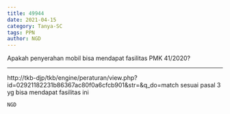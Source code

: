 ```yaml
---
title: 49944
date: 2021-04-15
category: Tanya-SC
tags: PPN
author: NGD
---
```


Apakah penyerahan mobil bisa mendapat fasilitas PMK 41/2020?

---

http://tkb-djp/tkb/engine/peraturan/view.php?id=02921182231b86367ac80f0a6cfcb901&str=&q_do=match sesuai pasal 3 yg bisa mendapat fasilitas ini

`NGD`

